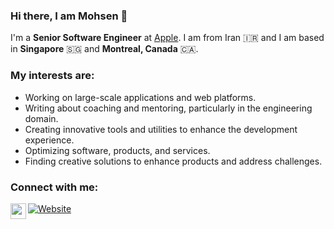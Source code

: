 ### Hi there, I am Mohsen 👋

I'm a **Senior Software Engineer** at [Apple](https://www.apple.com). I am from Iran 🇮🇷  and I am based in **Singapore** 🇸🇬 and **Montreal, Canada** 🇨🇦.

### My interests are:
- Working on large-scale applications and web platforms.
- Writing about coaching and mentoring, particularly in the engineering domain.
- Creating innovative tools and utilities to enhance the development experience.
- Optimizing software, products, and services.
- Finding creative solutions to enhance products and address challenges.

### Connect with me:
[![Website](https://img.shields.io/website?label=mohsenshafiei.com&style=for-the-badge&url=https%3A%2F%2Fcodestackr.com)][website]
[<img align="left" alt="mohsenshafiei | LinkedIn" width="25px" src="https://packagingspace.net/files/chunks/5d03ab97a0d5566f83000237/5d03aba5a0d5566f83000238.png" />][linkedin]
<br />

[website]: https://mohsenshafiei.com
[linkedin]: https://sg.linkedin.com/in/mohsen-shafiei-tafreshi-7250847b
